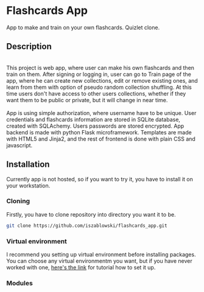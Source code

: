 # Flashcards App
App to make and train on your own flashcards. Quizlet clone.

## Description
<br>This project is web app, where user can make his own flashcards and then train on them. After signing or logging in, user can go to Train page of the app, where he can create new collections, edit or remove existing ones, and learn from them 
with option of pseudo random collection shuffling. At this time users don't have access to other users collections, whether if they want them to be public or private, but it will change in near time.<br>
<br>App is using simple authorization, where username have to be unique. User credentials and flashcards information are stored in SQLite database, created with SQLAchemy.
Users passwords are stored encrypted. App backend is made with python Flask microframework. Templates are made with HTML5 and Jinja2, and the rest of frontend is done with plain CSS and javascript.<br>

## Installation

Currently app is not hosted, so if you want to try it, you have to install it on your workstation.

### Cloning

Firstly, you have to clone repository into directory you want it to be.
```bash
git clone https://github.com/iszablowski/flashcards_app.git
```


### Virtual environment

I recommend you setting up virtual environment before installing packages. You can choose any virtual environmentm you want, but if you have never worked with one, [here's the link](https://www.freecodecamp.org/news/how-to-setup-virtual-environments-in-python/) for tutorial how to set it up.

### Modules
